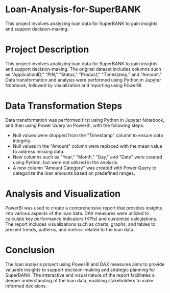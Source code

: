 # Loan-Analysis-for-SuperBANK
This project involves analyzing loan data for SuperBANK to gain insights and support decision-making.



# Project Description

This project involves analyzing loan data for SuperBANK to gain insights and support decision-making. The original dataset includes columns such as "ApplicationID," "PIN," "Status," "Product," "Timestamp," and "Amount." Data transformation and analysis were performed using Python in Jupyter Notebook, followed by visualization and reporting using PowerBI.

# Data Transformation Steps

Data transformation was performed first using Python in Jupyter Notebook, and then using Power Query on PowerBI, with the following steps:
- Null values were dropped from the "Timestamp" column to ensure data integrity.
- Null values in the "Amount" column were replaced with the mean value to address missing data.
- New columns such as "Year," "Month," "Day," and "Date" were created using Python, but were not utilized in the analysis.
- A new column "Amount Category" was created with Power Query to categorize the loan amounts based on predefined ranges.

# Analysis and Visualization

PowerBI was used to create a comprehensive report that provides insights into various aspects of the loan data. DAX measures were utilized to calculate key performance indicators (KPIs) and customize calculations. The report includes visualizations such as charts, graphs, and tables to present trends, patterns, and metrics related to the loan data.

# Conclusion

The loan analysis project using PowerBI and DAX measures aims to provide valuable insights to support decision-making and strategic planning for SuperBANK. The interactive and visual nature of the report facilitates a deeper understanding of the loan data, enabling stakeholders to make informed decisions.
